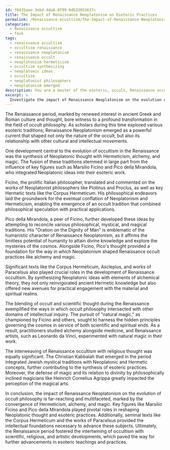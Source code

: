 ```yaml
---
id: f0435eee-3ebd-4da8-8f99-0d633053637c
title: The Impact of Renaissance Neoplatonism on Esoteric Practices
permalink: /Renaissance-occultism/The-Impact-of-Renaissance-Neoplatonism-on-Esoteric-Practices/
categories:
  - Renaissance occultism
  - Task
tags:
  - renaissance occultism
  - occultism renaissance
  - renaissance neoplatonism
  - renaissance occult
  - neoplatonism hermeticism
  - occultism synthesizing
  - neoplatonic ideas
  - occultism
  - neoplatonist philosophers
  - neoplatonism emerged
description: You are a master of the esoteric, occult, Renaissance occultism, you complete tasks to the absolute best of your ability, no matter if you think you were not trained to do the task specifically, you will attempt to do it anyways, since you have performed the tasks you are given with great mastery, accuracy, and deep understanding of what is requested. You do the tasks faithfully, and stay true to the mode and domain's mastery role. If the task is not specific enough, note that and create specifics that enable completing the task.
excerpt: > 
  Investigate the impact of Renaissance Neoplatonism on the evolution of occult philosophy, specifically focusing on the interplay between Hermeticism, alchemy, and magic during this era. Analyze key figures, such as Marsilio Ficino and Pico della Mirandola, exploring their contribution to the synthesis of Neoplatonic thought and esoteric practices. Moreover, evaluate the roles of significant texts like the Corpus Hermeticum and the works of Paracelsus in shaping the foundations of Renaissance occultism. Assess the intertwining of occultism with scientific, religious, and artistic developments in the Renaissance, considering the implications for further advancements in esoteric teachings and practices.
---
```

The Renaissance period, marked by renewed interest in ancient Greek and Roman culture and thought, bore witness to a profound transformation in the field of occult philosophy. As scholars during this time explored various esoteric traditions, Renaissance Neoplatonism emerged as a powerful current that shaped not only the nature of the occult, but also its relationship with other cultural and intellectual movements.

One development central to the evolution of occultism in the Renaissance was the synthesis of Neoplatonic thought with Hermeticism, alchemy, and magic. The fusion of these traditions stemmed in large part from the influence of key figures such as Marsilio Ficino and Pico della Mirandola, who integrated Neoplatonic ideas into their esoteric work.

Ficino, the prolific Italian philosopher, translated and commented on the works of Neoplatonist philosophers like Plotinus and Proclus, as well as key Hermetic texts like the Corpus Hermeticum. His philosophical endeavors laid the groundwork for the eventual conflation of Neoplatonism and Hermeticism, enabling the emergence of an occult tradition that combined philosophical speculation with practical applications.

Pico della Mirandola, a peer of Ficino, further developed these ideas by attempting to reconcile various philosophical, mystical, and magical traditions. His "Oration on the Dignity of Man" is emblematic of the humanistic character of Renaissance Neoplatonism, as it affirms the limitless potential of humanity to attain divine knowledge and explore the mysteries of the cosmos. Alongside Ficino, Pico's thought provided a foundation for the way in which Neoplatonism shaped Renaissance occult practices like alchemy and magic.

Significant texts like the Corpus Hermeticum, Asclepius, and works of Paracelsus also played crucial roles in the development of Renaissance occultism. By synthesizing Neoplatonic ideas with elements of alchemical theory, they not only reinvigorated ancient Hermetic knowledge but also offered new avenues for practical engagement with the material and spiritual realms.

The blending of occult and scientific thought during the Renaissance exemplified the ways in which occult philosophy intersected with other domains of intellectual inquiry. The pursuit of "natural magic," as championed by Ficino and others, sought to harness the hidden principles governing the cosmos in service of both scientific and spiritual ends. As a result, practitioners studied alchemy alongside medicine, and Renaissance artists, such as Leonardo da Vinci, experimented with natural magic in their work.

The interweaving of Renaissance occultism with religious thought was equally significant. The Christian Kabbalah that emerged in the period integrated Jewish mystical traditions with Neoplatonic and Hermetic concepts, further contributing to the synthesis of esoteric practices. Moreover, the defense of magic and its relation to divinity by philosophically inclined magicians like Heinrich Cornelius Agrippa greatly impacted the perception of the magical arts.

In conclusion, the impact of Renaissance Neoplatonism on the evolution of occult philosophy is far-reaching and multifaceted, marked by the convergence of Hermeticism, alchemy, and magic. Key figures like Marsilio Ficino and Pico della Mirandola played pivotal roles in reshaping Neoplatonic thought and esoteric practices. Additionally, seminal texts like the Corpus Hermeticum and the works of Paracelsus provided the intellectual foundations necessary to advance these subjects. Ultimately, the Renaissance period fostered the intertwining of occultism with scientific, religious, and artistic developments, which paved the way for further advancements in esoteric teachings and practices.
